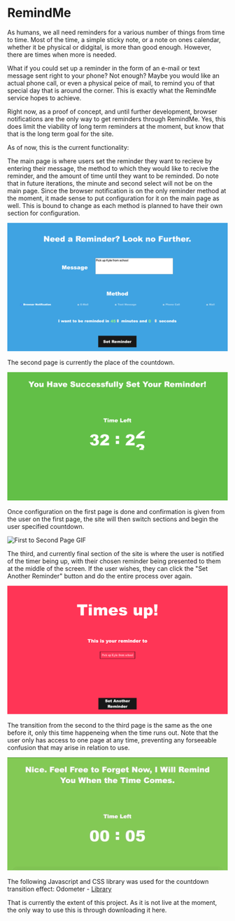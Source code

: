 # RemindMe
 
 As humans, we all need reminders for a various number of things from time to time. Most of the time, a simple sticky note, or a note on ones calendar, whether it be physical or didgital, is more than good enough. However, there are times when more is needed. 

 What if you could set up a reminder in the form of an e-mail or text message sent right to your phone? Not enough? Maybe you would like an actual phone call, or even a physical peice of mail, to remind you of that special day that is around the corner. This is exactly what the RemindMe service hopes to achieve. 

 Right now, as a proof of concept, and until further development, browser notifications are the only way to get reminders through RemindMe. Yes, this does limit the viability of long term reminders at the moment, but know that that is the long term goal for the site.

 As of now, this is the current functionality:

 The main page is where users set the reminder they want to recieve by entering their message, the method to which they would like to recive the reminder, and the amount of time until they want to be reminded. Do note that in future iterations, the minute and second select will not be on the main page. Since the browser notification is on the only reminder method at the moment, it made sense to put configuration for it on the main page as well. This is bound to change as each method is planned to have their own section for configuration.

 ![First Page Screenshot](/resources/Pics_&_GIFS/First_Page.png)

 The second page is currently the place of the countdown.

 ![Second Page Screenshot](/resources/Pics_&_GIFS/Second_Page.png)

 Once configuration on the first page is done and confirmation is given from the user on the first page, the site will then switch sections and begin the user specified countdown.

 ![First to Second Page GIF](/resources/Pics_&_GIFS/RemindMeGif1.gif)

 The third, and currently final section of the site is where the user is notified of the timer being up, with their chosen reminder being presented to them at the middle of the screen. If the user wishes, they can click the "Set Another Reminder" button and do the entire process over again.

 ![Third Page Screenshot](/resources/Pics_&_GIFS/Third_Page.png)

 The transition from the second to the third page is the same as the one before it, only this time happeneing when the time runs out. Note that the user only has access to one page at any time, preventing any forseeable confusion that may arise in relation to use.

 ![Second to Third Page GIF](/resources/Pics_&_GIFS/RemindMeGif2.gif)


The following Javascript and CSS library was used for the countdown transition effect:
Odometer - [Library](https://github.hubspot.com/odometer/)

That is currently the extent of this project. As it is not live at the moment, the only way to use this is through downloading it here.
